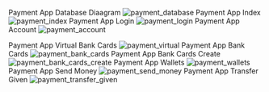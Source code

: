 Payment App Database Diaagram 
![payment_database](https://github.com/NurhakS/PaymentApp/assets/95230241/dd9e5dd5-d156-4bfa-9fa8-fe403a2599a2)
Payment App Index
![payment_index](https://github.com/NurhakS/PaymentApp/assets/95230241/afd6ba51-c309-4854-87fa-c53eb4479674)
Payment App Login
![payment_login](https://github.com/NurhakS/PaymentApp/assets/95230241/22234264-154d-4025-9318-35ef3534ed25)
Payment App Account
![payment_account](https://github.com/NurhakS/PaymentApp/assets/95230241/707670ab-6e4b-4cef-ba97-3c1a503e6cb2)

Payment App Virtual Bank Cards
![payment_virtual](https://github.com/NurhakS/PaymentApp/assets/95230241/823fdf2e-b757-4ff9-830c-6226db582e2f)
Payment App Bank Cards
![payment_bank_cards](https://github.com/NurhakS/PaymentApp/assets/95230241/1f7fee0b-d114-49f6-9908-a1a7bb5f2df7)
Payment App Bank Cards Create
![payment_bank_cards_create](https://github.com/NurhakS/PaymentApp/assets/95230241/bcb6c50d-2538-4b33-bab9-60617b9e1af4)
Payment App Wallets
![payment_wallets](https://github.com/NurhakS/PaymentApp/assets/95230241/4b09b9a2-d260-4ba5-bc0a-03b23e8767d3)
Payment  App Send Money
![payment_send_money](https://github.com/NurhakS/PaymentApp/assets/95230241/5ec37d6b-f0b2-4d73-a0ee-110fa5db837b)
Payment App Transfer Given
![payment_transfer_given](https://github.com/NurhakS/PaymentApp/assets/95230241/44e38cf5-2c56-464f-a47a-0bae6cca6032)

